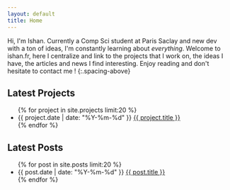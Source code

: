 ```yaml
---
layout: default
title: Home
---
```



Hi, I'm Ishan. Currently a Comp Sci student at Paris Saclay and new dev with a ton of ideas, I'm constantly
learning about <i>everything</i>.
Welcome to ishan.fr, here I centralize and link to the projects that I work on, the ideas I have,
the articles and news I find interesting. Enjoy reading and don't
hesitate to contact me ! 
{:.spacing-above}

## Latest Projects

<ul class="post-list">
{% for project in site.projects limit:20 %}
  <li class="post-item">
    <span class="meta">{{ project.date | date: "%Y-%m-%d" }}</span>
    <a href="{{ project.url }}">{{ project.title }}</a>
  </li>
{% endfor %}
</ul>

## Latest Posts

<ul class="post-list">
{% for post in site.posts limit:20 %}
  <li class="post-item">
    <span class="meta">{{ post.date | date: "%Y-%m-%d" }}</span>
    <a href="{{ post.url }}">{{ post.title }}</a>
  </li>
{% endfor %}
</ul>

